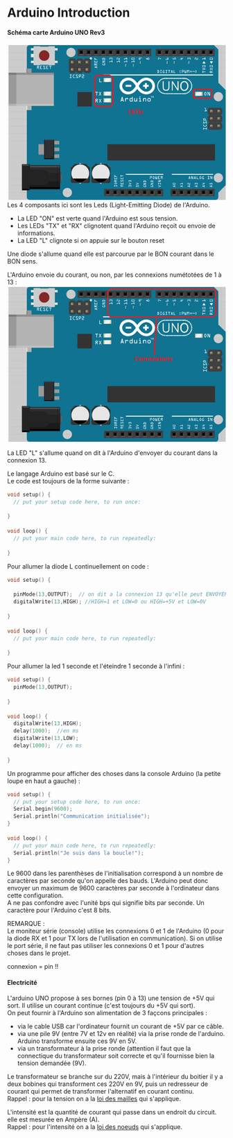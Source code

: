 # Arduino Introduction

#### Schéma carte Arduino UNO Rev3

<img src="https://github.com/sirbrowser/astroworld/blob/master/images/Arduino1.png"><br>
Les 4 composants ici sont les Leds (Light-Emitting Diode) de l'Arduino.<br>

- La LED "ON" est verte quand l'Arduino est sous tension.
- Les LEDs "TX" et "RX" clignotent quand l'Arduino reçoit ou envoie de informations.
- La LED "L" clignote si on appuie sur le bouton reset

Une diode s'allume quand elle est parcourue par le BON courant dans le BON sens.

L'Arduino envoie du courant, ou non, par les connexions numétotées de 1 à 13 :<br>
<img src="https://github.com/sirbrowser/astroworld/blob/master/images/Arduino2.png"><br>

La LED "L" s'allume quand on dit à l'Arduino d'envoyer du courant dans la connexion 13.

Le langage Arduino  est basé sur le C.<br>
Le code est toujours de la forme suivante :<br>
```C
void setup() {
  // put your setup code here, to run once:

}

void loop() {
  // put your main code here, to run repeatedly:

}
```

Pour allumer la diode L continuellement on code :<br>
```C
void setup() {

  pinMode(13,OUTPUT);  // on dit a la connexion 13 qu'elle peut ENVOYER du courant
  digitalWrite(13,HIGH); //HIGH=1 et LOW=0 ou HIGH=+5V et LOW=0V

}

void loop() {
  // put your main code here, to run repeatedly:

}
```

Pour allumer la led 1 seconde et l'éteindre 1 seconde à l'infini :<br>
```C
void setup() {
  pinMode(13,OUTPUT);

}

void loop() {
  digitalWrite(13,HIGH);
  delay(1000);  //en ms
  digitalWrite(13,LOW);
  delay(1000);  // en ms

}
```

Un programme pour afficher des choses dans la console Arduino (la petite loupe en haut a gauche) :<br>
```C
void setup() {
  // put your setup code here, to run once:
  Serial.begin(9600);  
  Serial.println("Communication initialisée");
}

void loop() {
  // put your main code here, to run repeatedly:
  Serial.println("Je suis dans la boucle!");
}
```
Le 9600 dans les parenthèses de l'initialisation correspond à un nombre de caractères par seconde qu'on appelle des bauds. L'Arduino peut donc envoyer un maximum de 9600 caractères par seconde à l'ordinateur dans cette configuration.<br>
A ne pas confondre avec l'unité bps qui signifie bits par seconde. Un caractère pour l'Arduino c'est 8 bits.<br>

REMARQUE : <br>
Le moniteur série (console) utilise les connexions 0 et 1 de l'Arduino (0 pour la diode RX et 1 pour TX lors de l'utilisation en communication). Si on utilise le port série, il ne faut pas utiliser les connexions 0 et 1 pour d'autres choses dans le projet.<br>

connexion = pin !!

#### Electricité

L'arduino UNO propose à ses bornes (pin 0 à 13) une tension de +5V qui sort. Il utilise un courant continue (c'est toujours du +5V qui sort).<br>
On peut fournir à l'Arduino son alimentation de 3 façcons principales :
- via le cable USB car l'ordinateur fournit un courant de +5V par ce câble.
- via une pile 9V (entre 7V et 12v en réalité) via la prise ronde de l'arduino. Arduino transforme ensuite ces 9V en 5V.
- via un transformateur à la prise ronde (attention il faut que la connectique du transformateur soit correcte et qu'il fournisse bien la tension demandée (9V).

Le transformateur se branche sur du 220V, mais à l'intérieur du boitier il y a deux bobines qui transforment ces 220V en 9V, puis un redresseur de courant qui permet de transformer l'alternatif en courant continu.<br>
Rappel : pour la tension on a la [loi des mailles](https://fr.wikiversity.org/wiki/Loi_de_Kirchhoff/Loi_des_mailles) qui s'applique.<br>

L'intensité est la quantité de courant qui passe dans un endroit du circuit. elle est mesurée en Ampère (A).<br>
Rappel : pour l'intensité on a la [loi des noeuds](https://fr.wikipedia.org/wiki/Lois_de_Kirchhoff) qui s'applique.<br>
